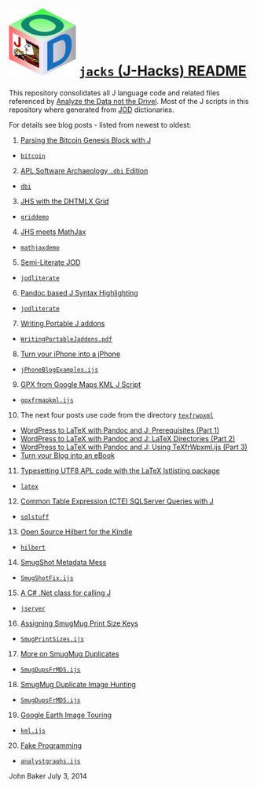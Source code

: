 ![](jacksjodlogotiny.png) [`jacks` (J-Hacks) README](http://bakerjd99.wordpress.com/the-jod-page/)
==================================================================================================

This repository consolidates all J language code and related files referenced by
[Analyze the Data not the Drivel](http://bakerjd99.wordpress.com/). Most of the J
scripts in this repository where generated from [JOD](http://bakerjd99.wordpress.com/the-jod-page/) dictionaries.

For details see blog posts - listed from newest to oldest:

1. [Parsing the Bitcoin Genesis Block with J](http://bakerjd99.wordpress.com/2014/07/03/parsing-the-bitcoin-genesis-block-with-j/)
 * [`bitcoin`](https://github.com/bakerjd99/jacks/tree/master/bitcoin)

2. [APL Software Archaeology `.dbi` Edition](http://bakerjd99.wordpress.com/2013/12/26/apl-software-archaeology-dbi-edition/)
 * [`dbi`](https://github.com/bakerjd99/jacks/tree/master/dbi)

3. [JHS with the DHTMLX Grid](http://bakerjd99.wordpress.com/2012/12/03/jhs-with-the-dhtmlx-grid/)
 * [`griddemo`](https://github.com/bakerjd99/jacks/tree/master/griddemo)

4. [JHS meets MathJax](http://bakerjd99.wordpress.com/2012/11/25/jhs-meets-mathjax/)
 * [`mathjaxdemo`](https://github.com/bakerjd99/jacks/tree/master/mathjaxdemo)

5. [Semi-Literate JOD](http://bakerjd99.wordpress.com/2012/10/01/semi-literate-jod/)
 * [`jodliterate`](https://github.com/bakerjd99/jacks/tree/master/jodliterate)

6. [Pandoc based J Syntax Highlighting](http://bakerjd99.wordpress.com/2012/09/20/pandoc-based-j-syntax-highlighting/)
 * [`jodliterate`](https://github.com/bakerjd99/jacks/tree/master/jodliterate)

7. [Writing Portable J addons](http://bakerjd99.wordpress.com/2012/07/23/writing-portable-j-addons/)
 * [`WritingPortableJaddons.pdf`](https://github.com/bakerjd99/jacks/blob/master/dogpony)

8. [Turn your iPhone into a jPhone](http://bakerjd99.wordpress.com/2012/06/23/turn-your-iphone-into-a-jphone-2/)
 * [`jPhoneBlogExamples.ijs`](https://github.com/bakerjd99/jacks/blob/master/phones/jPhoneBlogExamples.ijs)

9. [GPX from Google Maps KML J Script](http://bakerjd99.wordpress.com/2012/05/16/gpx-from-google-maps-kml-j-script/)
 * [`gpxfrmapkml.ijs`](https://github.com/bakerjd99/jacks/blob/master/geotagged/gpxfrmapkml.ijs)
 
10. The next four posts use code from the directory [`texfrwpxml`](https://github.com/bakerjd99/jacks/tree/master/texfrwpxml)
 * [WordPress to LaTeX with Pandoc and J: Prerequisites (Part 1)](http://bakerjd99.wordpress.com/2012/02/11/wordpress-to-latex-with-pandoc-and-j-prerequisites-part-1/)
 * [WordPress to LaTeX with Pandoc and J: LaTeX Directories (Part 2)](http://bakerjd99.wordpress.com/2012/02/18/wordpress-to-latex-with-pandoc-and-j-latex-directories-part-2-2/)
 * [WordPress to LaTeX with Pandoc and J: Using TeXfrWpxml.ijs (Part 3)](http://bakerjd99.wordpress.com/2012/02/25/wordpress-to-latex-with-pandoc-and-j-using-texfrwpxml-ijs-part-3/)
 * [Turn your Blog into an eBook](http://bakerjd99.wordpress.com/2012/03/04/turn-your-blog-into-an-ebook/)

11. [Typesetting UTF8 APL code with the LaTeX lstlisting package](http://bakerjd99.wordpress.com/2011/08/15/typesetting-utf8-apl-code-with-the-latex-lstlisting-package/)
  * [`latex`](https://github.com/bakerjd99/jacks/tree/master/latex)

12. [Common Table Expression (CTE) SQLServer Queries with J](http://bakerjd99.wordpress.com/2011/08/13/common-table-expression-cte-sqlserver-queries-with-j/)
  * [`sqlstuff`](https://github.com/bakerjd99/jacks/tree/master/sqlstuff)

13. [Open Source Hilbert for the Kindle](http://bakerjd99.wordpress.com/2011/07/12/open-source-hilbert-for-the-kindle/)
  * [`hilbert`](https://github.com/bakerjd99/jacks/blob/master/hilbert)

14. [SmugShot Metadata Mess](http://bakerjd99.wordpress.com/2011/04/03/smugshot-metadata-mess/)
  * [`SmugShotFix.ijs`](https://github.com/bakerjd99/jacks/blob/master/smugmug/SmugShotFix.ijs)

15. [A C# .Net class for calling J](http://bakerjd99.wordpress.com/2010/05/28/a-c-net-class-for-calling-j/)
  * [`jserver`](https://github.com/bakerjd99/jacks/tree/master/jserver)  

16. [Assigning SmugMug Print Size Keys](http://bakerjd99.wordpress.com/2010/02/21/assigning-smugmug-print-size-keys/)
  * [`SmugPrintSizes.ijs`](https://github.com/bakerjd99/jacks/blob/master/smugmug/SmugPrintSizes.ijs)

17. [More on SmugMug Duplicates](http://bakerjd99.wordpress.com/2010/02/11/more-on-smugmug-duplicates/)
  * [`SmugDupsFrMD5.ijs`](https://github.com/bakerjd99/jacks/blob/master/smugmug/SmugDupsFrMD5.ijs)

18. [SmugMug Duplicate Image Hunting](http://bakerjd99.wordpress.com/2010/02/05/smugmug-duplicate-image-hunting/)
  * [`SmugDupsFrMD5.ijs`](https://github.com/bakerjd99/jacks/blob/master/smugmug/SmugDupsFrMD5.ijs)
  
19. [Google Earth Image Touring](http://bakerjd99.wordpress.com/2009/10/04/google-earth-image-touring/)
  * [`kml.ijs`](https://github.com/bakerjd99/jacks/blob/master/geotagged/kml.ijs)

20. [Fake Programming](http://bakerjd99.wordpress.com/2009/09/09/fake-progamming/)
  * [`analystgraphs.ijs`](https://github.com/bakerjd99/jacks/blob/master/graphviz/analystgraphs.ijs)

John Baker
July 3, 2014
